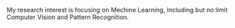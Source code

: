 My research interest is focusing  on Mechine Learning, Including but no limit Computer Vision and Pattern Recognition.
